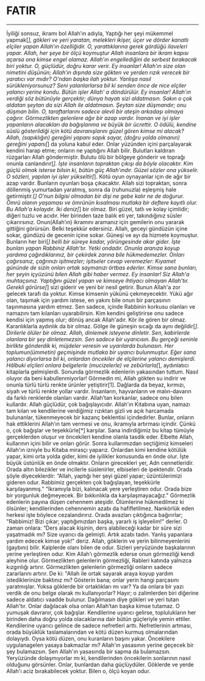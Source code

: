 # FATIR
---
İyiliği sonsuz, ikramı bol Allah’ın adıyla,
Yaptığı her şeyi mükemmel yapmak[*], gökleri ve yeri yaratan, melekleri ikişer, üçer ve dörder kanatlı elçiler yapan Allah’ın özelliğidir. O, yarattıklarına gerek gördüğü ilaveleri yapar. Allah, her şeye bir ölçü koymuştur
Allah insanlara bir ikram kapısı açarsa ona kimse engel olamaz. Allah’ın engellediğini de serbest bırakacak biri yoktur. O, güçlüdür, doğru karar verir.
Ey insanlar! Allah'ın size olan nimetini düşünün; Allah’ın dışında size gökten ve yerden rızık verecek bir yaratıcı var mıdır? O'ndan başka ilah yoktur. Yanlışa nasıl sürükleniyorsunuz?
Seni yalanlarlarsa bil ki senden önce de nice elçiler yalancı yerine kondu. Bütün işler Allah' a döndürülür.
Ey insanlar! Allah'ın verdiği söz bütünüyle gerçektir; dünya hayatı sizi aldatmasın. Sakın o çok aldatan şeytan da sizi Allah ile aldatmasın.
Şeytan size düşmandır; onu düşman bilin. O, taraftarlarını sadece alevli bir ateşin arkadaşı olmaya çağırır.
Görmezlikten gelenlere ağır bir azap vardır. İnanan ve iyi işler yapanların alacakları da bağışlanma ve büyük bir ücrettir.
O ödülü, kendine süslü gösterildiği için kötü davranışlarını güzel gören kimse mi alacak? Allah, (sapıklığın) gereğini yapanı sapık sayar, (doğru yolda olmanın) gereğini yapanı[*] da yoluna kabul eder. Onlar yüzünden içini parçalayarak kendini harap etme; onların ne yaptığını Allah bilir.
Bulutları kaldıran rüzgarları Allah göndermiştir. Bulutu ölü bir bölgeye gönderir ve toprağı onunla canlandırır[*]. İşte insanların topraktan çıkışı da böyle olacaktır.
Kim güçlü olmak isterse bilsin ki, bütün güç Allah'ındır. Güzel sözler ona yükselir. O sözleri, yapılan iyi işler yükseltir[*]. Kötü oyun oynayanlar için de ağır bir azap vardır. Bunların oyunları boşa çıkacaktır.
Allah sizi topraktan, sonra döllenmiş yumurtadan yaratmış, sonra da (ruhunuzla) eşleşmiş hale getirmiştir.[*] O’nun bilgisi olmadan bir dişi ne gebe kalır ne de doğurur. Ömrü olanın yaşaması ve ömrünün kısalması mutlaka bir deftere kayıtlı olur. Bu Allah'a kolaydır.
İki deniz[*] bir olmaz. Biri güzel, tatlı ve kolay içimlidir; diğeri tuzlu ve acıdır. Her birinden taze balık eti yer, takındığınız süsler çıkarırsınız. Onun(Allah’ın) ikramını aramanız için gemilerin onu yararak gittiğini görürsün. Belki teşekkür edersiniz.
Allah, geceyi gündüzün içine sokar, gündüzü de gecenin içine sokar. Güneşi ve ayı da hizmete koymuştur. Bunların her biri[*] belli bir süreye kadar, yörüngesinde akar gider. İşte bunları yapan Rabbiniz Allah'tır.  Yetki ondadır. Onunla aranıza koyup yardıma çağırdıklarınız, bir çekirdek zarına bile hükmedemezler.
Onları çağırsanız, çağrınızı işitmezler; işitseler cevap veremezler: Kıyamet gününde de sizin onları ortak saymanızı örtbas ederler. Kimse sana bunları, her şeyin içyüzünü bilen Allah gibi haber vermez.
Ey insanlar! Siz Allah'a muhtaçsınız. Yaptığını güzel yapan ve kimseye ihtiyacı olmayan Allah’tır.
Gerekli görürse[*] sizi giderir ve yeni bir nesil getirir.
Bunun Allah'a zor gelecek tarafı da yoktur.
Kimse kimsenin yükünü çekmeyecektir. Yükü ağır olan, taşımak için yardım istese, en yakını bile onun bir parçasının taşınmasına yardım etmez. Sen sadece, içinde Rabbinin korkusu olanları ve namazını tam kılanları uyarabilirsin. Kim kendini geliştirirse onu sadece kendisi için yapmış olur; dönüş ancak Allah'adır.
Kör ile gören bir olmaz.
Karanlıklarla aydınlık da bir olmaz.
Gölge ile güneşin sıcağı da aynı değildir[*].
Dirilerle ölüler bir olmaz. Allah, dinlemek isteyene dinletir. Sen, kabirlerde olanlara bir şey dinletemezsin.
Sen sadece bir uyarıcısın.
Bu gerçeği seninle birlikte gönderdik ki, müjdeler veresin ve uyarılarda bulunasın. Her toplumun(ümmetin) geçmişinde mutlaka bir uyarıcı bulunmuştur.
Eğer sana yalancı diyorlarsa bil ki, onlardan öncekiler de elçilerine yalancı demişlerdi. Hâlbuki elçileri onlara belgelerle (mucizelerle) ve zebûrlarla[*], aydınlatıcı kitaplarla gelmişlerdi.
Sonunda görmezlik edenlerin yakasından tuttum. Nasıl oluyor da beni kabullenmiyorlar!
Görmedin mi, Allah gökten su indirir ve onunla türlü türlü renkte ürünler yetiştirir[1]. Dağlarda da beyaz, kırmızı, siyah ve türlü renkte yollar vardır.
İnsanların, hayvanların ve malın-davarın da farklı renklerde olanları vardır. Allah’tan korkanlar, sadece onu bilen kullardır. Allah güçlüdür, çok bağışlayıcıdır.
Allah'ın Kitabına uyan, namazı tam kılan ve kendilerine verdiğimiz rızıktan gizli ve açık harcamada bulunanlar, tükenmeyecek bir kazanç beklentisi içindedirler.
Bunlar, onların hak ettiklerini Allah’ın tam vermesi ve onu, ikramıyla artırması içindir. Çünkü o, çok bağışlar ve teşekkürle[*] karşılar.
Sana indirdiğimiz bu kitap tümüyle gerçeklerden oluşur ve öncekileri kendine olanla tasdik eder. Elbette Allah, kullarının içini bilir ve onları görür.
Sonra kullarımızdan seçtiğimiz kimseleri Allah'ın izniyle bu Kitaba mirasçı yaparız. Onlardan kimi kendine kötülük yapar, kimi orta yolda gider, kimi de iyilikler konusunda en önde olur. İşte büyük üstünlük en önde olmaktır.
Onların girecekleri yer, Adn cennetleridir. Orada altın bilezikler ve incilerle süslenirler, elbiseleri de ipektendir.
Orada şöyle diyeceklerdir: “Allah, yaptığı her şeyi  güzel yapar;  üzüntülerimizi gideren odur. Rabbimiz gerçekten çok bağışlayan, teşekkürle karşılayanmış."
"İkramıyla bizi, kalınacak yere yerleştiren odur. Orada bize bir yorgunluk değmeyecek. Bir bıkkınlıkla da karşılaşmayacağız."
Görmezlik edenlerin payına düşen cehennem ateşidir. Ölümlerine hükmedilmez ki ölsünler; kendilerinden cehennemin azabı da hafifletilmez. Nankörlük eden herkesi işte böylece cezalandırırız.
Orada avazları çıktığınca bağırırlar; "Rabbimiz! Bizi çıkar; yaptığımızdan başka, yararlı iş işleyelim!" derler. O zaman onlara: “Ders alacak kişinin, ders alabileceği kadar bir süre sizi yaşatmadık mı? Size uyarıcı da gelmişti. Artık azabı tadın. Yanlış yapanlara yardım edecek kimse yok!" deriz.
Allah, göklerin ve yerin bilinmeyenlerini (gaybını) bilir. Kalplerde olanı bilen de odur.
Sizleri yeryüzünde başkalarının yerine yerleştiren odur. Kim Allah’ı görmezlik ederse onun görmezliği kendi aleyhine olur. Görmezlikten gelenlerin görmezliği, Rableri katında yalnızca kızgınlığı artırır. Görmezlikten gelenlerin görmezliği onların sadece zararlarını artırır.
De ki: "Allah ile ortak sayarak araya koyup yardım istediklerinize baktınız mı? Gösterin bana; onlar yerin hangi parçasını yaratmışlar. Yoksa göklerde bir ortaklıkları mı var? Ya da onlara bir yazı verdik de  onu belge olarak mı kullanıyorlar? Hayır; o zalimlerden biri diğerine sadece aldatıcı vaadde bulunur.
Dağılmasın diye gökleri ve yeri tutan Allah'tır. Onlar dağılacak olsa onları Allah’tan başka kimse tutamaz. O yumuşak davranır, çok bağışlar.
Kendilerine uyarıcı gelirse, toplulukların her birinden daha doğru yolda olacaklarına dair bütün güçleriyle yemin ettiler. Kendilerine uyarıcı gelince de sadece nefretleri arttı.
Nefretlerinin artması, orada büyüklük taslamalarından ve kötü düzen kurmuş olmalarından dolayıydı. Oysa kötü düzen, onu kuranların başını yakar. Öncekilere uygulanagelen yasaya bakmazlar mı? Allah'ın yasasının yerine geçecek bir şey bulamazsın. Sen Allah'ın yasasında bir sapma da bulamazsın.
Yeryüzünde dolaşmıyorlar mı ki,  kendilerinden öncekilerin sonlarının nasıl olduğunu görsünler. Onlar, bunlardan daha güçlüydüler. Göklerde ve yerde Allah'ı aciz bırakabilecek yoktur. Bilen o, ölçü koyan odur.